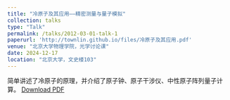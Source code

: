 ```yaml
---
title: "冷原子及其应用——精密测量与量子模拟"
collection: talks
type: "Talk"
permalink: /talks/2012-03-01-talk-1
paperurl: 'http://townlin.github.io/files/冷原子及其应用.pdf'
venue: "北京大学物理学院，光学讨论课"
date: 2024-12-17
location: "北京大学，文史楼103"
---
```


简单讲述了冷原子的原理，并介绍了原子钟、原子干涉仪、中性原子阵列量子计算。
[Download PDF](http://townlin.github.io/files/冷原子及其应用.pdf)
